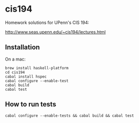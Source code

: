 # cis194

Homework solutions for UPenn's CIS 194:

http://www.seas.upenn.edu/~cis194/lectures.html

## Installation

On a mac:

    brew install haskell-platform
    cd cis194
    cabal install hspec
    cabal configure --enable-test
    cabal build
    cabal test

## How to run tests

```
cabal configure --enable-tests && cabal build && cabal test
```
